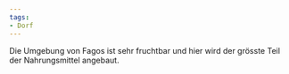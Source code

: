 ```yaml
---
tags:
- Dorf
---
```


Die Umgebung von Fagos ist sehr fruchtbar und hier wird der grösste Teil der Nahrungsmittel angebaut.
